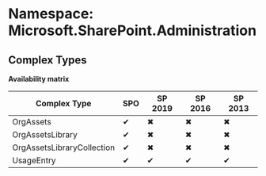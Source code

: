 # Namespace: Microsoft.SharePoint.Administration
## Complex Types

**Availability matrix**

Complex Type | SPO | SP 2019 | SP 2016 | SP 2013
----------|-----|---------|---------|--------
OrgAssets | ✔ | ✖ | ✖ | ✖
OrgAssetsLibrary | ✔ | ✖ | ✖ | ✖
OrgAssetsLibraryCollection | ✔ | ✖ | ✖ | ✖
UsageEntry | ✔ | ✔ | ✔ | ✔

